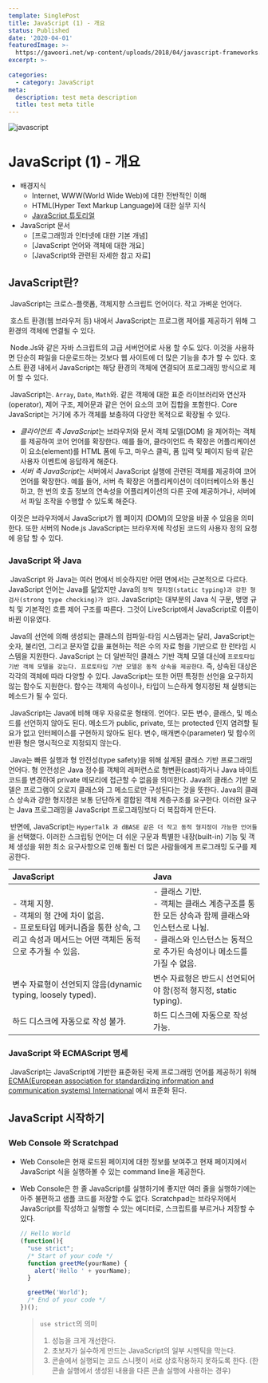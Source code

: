 ```yaml
---
template: SinglePost
title: JavaScript (1) - 개요 
status: Published
date: '2020-04-01'
featuredImage: >-
  https://gawoori.net/wp-content/uploads/2018/04/javascript-frameworks.jpg
excerpt: >-
  
categories:
  - category: JavaScript
meta:
  description: test meta description
  title: test meta title
---
```


![javascript](https://gawoori.net/wp-content/uploads/2018/04/javascript-frameworks.jpg)


# JavaScript (1) - 개요 

- 배경지식
  - Internet, WWW(World Wide Web)에 대한 전반적인 이해
  - HTML(Hyper Text Markup Language)에 대한 실무 지식
  - [JavaScript 튜토리얼]()
- JavaScript 문서
  - [프로그래밍과 인터넷에 대한 기본 개념]
  - [JavaScript 언어와 객체에 대한 개요]
  - [JavaScript와 관련된 자세한 참고 자료]



## JavaScript란?

​	JavaScript는 크로스-플랫폼, 객체지향 스크립트 언어이다. 작고 가벼운 언어다.   

​	호스트 환경(웹 브라우저 등) 내에서 JavaScript는 프로그램 제어를 제공하기 위해 그 환경의 객체에 연결될 수 있다.  

​	Node.Js와 같은 자바 스크립트의 고급 서버언어로 사용 할 수도 있다. 이것을 사용하면 단순히 파일을 다운로드하는 것보다 웹 사이트에 더 많은 기능을 추가 할 수 있다. 호스트 환경 내에서 JavaScript는 해당 환경의 객체에 연결되어 프로그래밍 방식으로 제어 할 수 있다.  

​	JavaScript는. `Array`, `Date`, `Math`와. 같은 객체에 대한 표준 라이브러리와 연산자(operator), 제어 구조, 제어문과 같은 언어 요소의 코어 집합을 포함한다. Core JavaScript는 거기에 추가 객체를 보충하여 다양한 목적으로 확장될 수 있다.

- *클라이언트 측 JavaScript*는 브라우저와 문서 객체 모델(DOM) 을 제어하는 객체를 제공하여 코어 언어를 확장한다. 예를 들어, 클라이언트 측 확장은 어플리케이션이 요소(element)를 HTML 폼에 두고, 마우스 클릭, 폼 입력 및 페이지 탐색 같은 사용자 이벤트에 응답하게 해준다.
- *서버 측 JavaScript*는 서버에서 JavaScript 실행에 관련된 객체를 제공하여 코어 언어를 확장한다. 예를 들어, 서버 측 확장은 어플리케이션이 데이터베이스와 통신하고, 한 번의 호출 정보의 연속성을 어플리케이션의 다른 곳에 제공하거나, 서버에서 파일 조작을 수행할 수 있도록 해준다.

​	이것은 브라우저에서 JavaScript가 웹 페이지 (DOM)의 모양을 바꿀 수 있음을 의미한다. 또한 서버의 Node.js JavaScript는 브라우저에 작성된 코드의 사용자 정의 요청에 응답 할 수 있다.



### JavaScript 와 Java

​	JavaScript 와 Java는 여러 면에서 비슷하지만 어떤 면에서는 근본적으로 다르다. JavaScript 언어는 Java를 닮았지만 Java의 `정적 형지정(static typing)과 강한 형 검사(strong type checking)가 없다`. JavaScript는 대부분의 Java 식 구문, 명명 규칙 및 기본적인 흐름 제어 구조를 따른다. 그것이 LiveScript에서 JavaScript로 이름이 바뀐 이유였다.  

​	Java의 선언에 의해 생성되는 클래스의 컴파일-타임 시스템과는 달리, JavaScript는 숫자, 불리언, 그리고 문자열 값을 표현하는 적은 수의 자료 형을 기반으로 한 런타임 시스템을 지원한다. JavaScript 는 더 일반적인 클래스 기반 객체 모델 대신에 `프로토타입 기반 객체 모델을 갖는다. 프로토타입 기반 모델은 동적 상속을 제공한다`. 즉, 상속된 대상은 각각의 객체에 따라 다양할 수 있다. JavaScript는 또한 어떤 특정한 선언을 요구하지 않는 함수도 지원한다. 함수는 객체의 속성이나, 타입이 느슨하게 형지정된 채 실행되는 메소드가 될 수 있다.  

​	JavaScript는 Java에 비해 매우 자유로운 형태의. 언어다. 모든 변수, 클래스, 및 메소드를 선언하지 않아도 된다. 메소드가 public, private, 또는 protected 인지 염려할 필요가 없고 인터페이스를 구현하지 않아도 된다. 변수, 매개변수(parameter) 및 함수의 반환 형은 명시적으로 지정되지 않는다.  

​	Java는 빠른 실행과 형 안전성(type safety)을 위해 설계된 클래스 기반 프로그래밍 언어다. 형 안전성은 Java 정수를 객체의 레퍼런스로 형변환(cast)하거나 Java 바이트코드를 변경하여 private 메모리에 접근할 수 없음을 의미한다. Java의 클래스 기반 모델은 프로그램이 오로지 클래스와 그 메소드로만 구성된다는 것을 뜻한다. Java의 클래스 상속과 강한 형지정은 보통 단단하게 결합된 객체 계층구조를 요구한다. 이러한 요구는 Java 프로그래밍을 JavaScript 프로그래밍보다 더 복잡하게 만든다.  

​	반면에, JavaScript는 `HyperTalk 과 dBASE 같은 더 작고 동적 형지정이 가능한 언어들`을 선택했다. 이러한 스크립팅 언어는 더 쉬운 구문과 특별한 내장(built-in) 기능 및 객체 생성을 위한 최소 요구사항으로 인해 훨씬 더 많은 사람들에게 프로그래밍 도구를 제공한다.

| JavaScript                                                   | Java                                                         |
| :----------------------------------------------------------- | :----------------------------------------------------------- |
| - 객체 지향. <br />- 객체의 형 간에 차이 없음. <br />- 프로토타입 메커니즘을 통한 상속, 그리고 속성과 메서드는 어떤 객체든 동적으로 추가될 수 있음. | - 클래스 기반. <br />- 객체는 클래스 계층구조를 통한 모든 상속과 함께 클래스와 인스턴스로 나뉨. <br />- 클래스와 인스턴스는 동적으로 추가된 속성이나 메소드를 가질 수 없음. |
| 변수 자료형이 선언되지 않음(dynamic typing, loosely typed).  | 변수 자료형은 반드시 선언되어야 함(정적 형지정, static typing). |
| 하드 디스크에 자동으로 작성 불가.                            | 하드 디스크에 자동으로 작성 가능.                            |



### JavaScript 와 ECMAScript 명세

​	JavaScript는 JavaScript에 기반한 표준화된 국제 프로그래밍 언어를 제공하기 위해 [ECMA(European association for standardizing information and communication systems) International](https://www.ecma-international.org/) 에서 표준화 된다.


## JavaScript 시작하기

### Web Console 와 Scratchpad

- Web Console은 현재 로드된 페이지에 대한 정보를 보여주고 현재 페이지에서 JavaScript 식을 실행하볼 수 있는 command line을 제공한다.

- Web Console은 한 줄 JavaScript를 실행하기에 좋지만 여러 줄을 실행하기에는 아주 불편하고 샘플 코드를 저장할 수도 없다. Scratchpad는 브라우저에서 JavaScript를 작성하고 실행할 수 있는 에디터로, 스크립트를 부르거나 저장할 수 있다.

  ```javascript
  // Hello World
  (function(){
    "use strict";
    /* Start of your code */
    function greetMe(yourName) {
      alert('Hello ' + yourName);
    }
  
    greetMe('World');
    /* End of your code */
  })();
  ```

  >  `use strict`의 의미
  >
  >  1. 성능을 크게 개선한다.
  >  2. 초보자가 실수하게 만드는 JavaScript의 일부 시멘틱을 막는다.
  >  3. 콘솔에서 실행되는 코드 스니펫이 서로 상호작용하지 못하도록 한다. (한 콘솔 실행에서 생성된 내용을 다른 콘솔 실행에 사용하는 경우)

